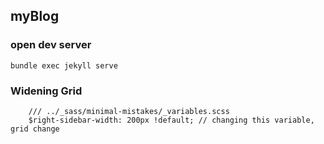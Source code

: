 ## myBlog

### open dev server
```
bundle exec jekyll serve
```

### Widening Grid
```
    /// ../_sass/minimal-mistakes/_variables.scss
    $right-sidebar-width: 200px !default; // changing this variable, grid change
```